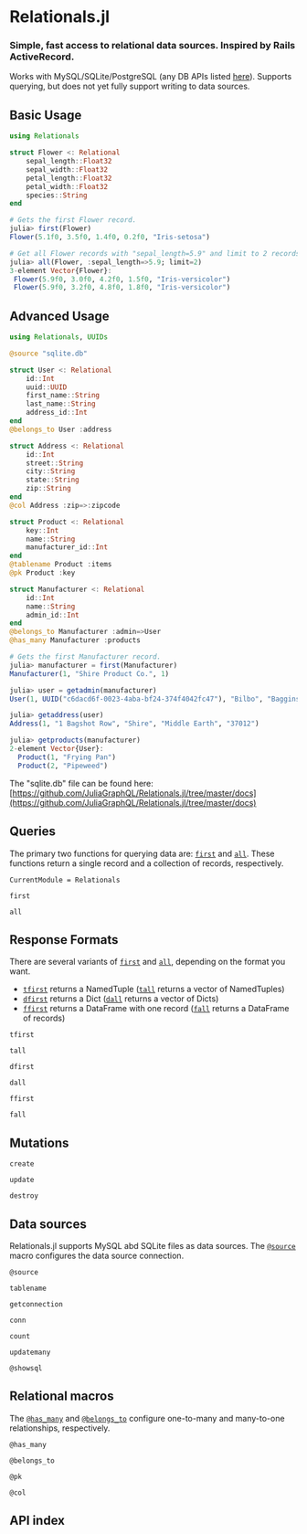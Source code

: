 # Relationals.jl
### Simple, fast access to relational data sources. Inspired by Rails ActiveRecord.

Works with MySQL/SQLite/PostgreSQL (any DB APIs listed [here](https://juliadatabases.org/)). Supports querying, but does not yet fully support writing to data sources.


## Basic Usage

```julia
using Relationals

struct Flower <: Relational
    sepal_length::Float32
    sepal_width::Float32
    petal_length::Float32
    petal_width::Float32
    species::String
end
```

```julia
# Gets the first Flower record.
julia> first(Flower)
Flower(5.1f0, 3.5f0, 1.4f0, 0.2f0, "Iris-setosa")

# Get all Flower records with "sepal_length=5.9" and limit to 2 records.
julia> all(Flower, :sepal_length=>5.9; limit=2)
3-element Vector{Flower}:
 Flower(5.9f0, 3.0f0, 4.2f0, 1.5f0, "Iris-versicolor")
 Flower(5.9f0, 3.2f0, 4.8f0, 1.8f0, "Iris-versicolor")
```


## Advanced Usage
```julia
using Relationals, UUIDs

@source "sqlite.db"

struct User <: Relational
    id::Int
    uuid::UUID
    first_name::String
    last_name::String
    address_id::Int
end
@belongs_to User :address

struct Address <: Relational
    id::Int
    street::String
    city::String
    state::String
    zip::String
end
@col Address :zip=>:zipcode

struct Product <: Relational
    key::Int
    name::String
    manufacturer_id::Int
end
@tablename Product :items
@pk Product :key

struct Manufacturer <: Relational
    id::Int
    name::String
    admin_id::Int
end
@belongs_to Manufacturer :admin=>User
@has_many Manufacturer :products
```

```julia
# Gets the first Manufacturer record.
julia> manufacturer = first(Manufacturer)
Manufacturer(1, "Shire Product Co.", 1)

julia> user = getadmin(manufacturer)
User(1, UUID("c6dacd6f-0023-4aba-bf24-374f4042fc47"), "Bilbo", "Baggins", 1)

julia> getaddress(user)
Address(1, "1 Bagshot Row", "Shire", "Middle Earth", "37012")

julia> getproducts(manufacturer)
2-element Vector{User}:
  Product(1, "Frying Pan")
  Product(2, "Pipeweed")
```
The "sqlite.db" file can be found here:\
[https://github.com/JuliaGraphQL/Relationals.jl/tree/master/docs](https://github.com/JuliaGraphQL/Relationals.jl/tree/master/docs)


## Queries

The primary two functions for querying data are: [`first`](@ref) and [`all`](@ref). These functions return a single record and a collection of records, respectively.


```@meta
CurrentModule = Relationals
```

```@docs
first
```

```@docs
all
```

## Response Formats

There are several variants of [`first`](@ref) and [`all`](@ref), depending on the format you want. 
* [`tfirst`](@ref) returns a NamedTuple ([`tall`](@ref) returns a vector of NamedTuples)
* [`dfirst`](@ref) returns a Dict ([`dall`](@ref) returns a vector of Dicts)
* [`ffirst`](@ref) returns a DataFrame with one record  ([`fall`](@ref) returns a DataFrame of records)

```@docs
tfirst
```

```@docs
tall
```

```@docs
dfirst
```

```@docs
dall
```

```@docs
ffirst
```

```@docs
fall
```

## Mutations

```@docs
create
```

```@docs
update
```

```@docs
destroy
```

## Data sources

Relationals.jl supports MySQL abd SQLite files as data sources. The [`@source`](@ref) macro configures the data source connection. 

```@docs
@source
```

```@docs
tablename
```

```@docs
getconnection
```

```@docs
conn
```

```@docs
count
```

```@docs
updatemany
```

```@docs
@showsql
```

## Relational macros

The [`@has_many`](@ref) and [`@belongs_to`](@ref) configure one-to-many and many-to-one relationships, respectively.

```@docs
@has_many
```

```@docs
@belongs_to
```

```@docs
@pk
```

```@docs
@col
```

## API index

```@index
```